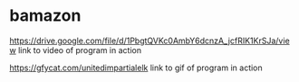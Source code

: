 # bamazon

https://drive.google.com/file/d/1PbgtQVKc0AmbY6dcnzA_jcfRIK1KrSJa/view
link to video of program in action

https://gfycat.com/unitedimpartialelk
link to gif of program in action
